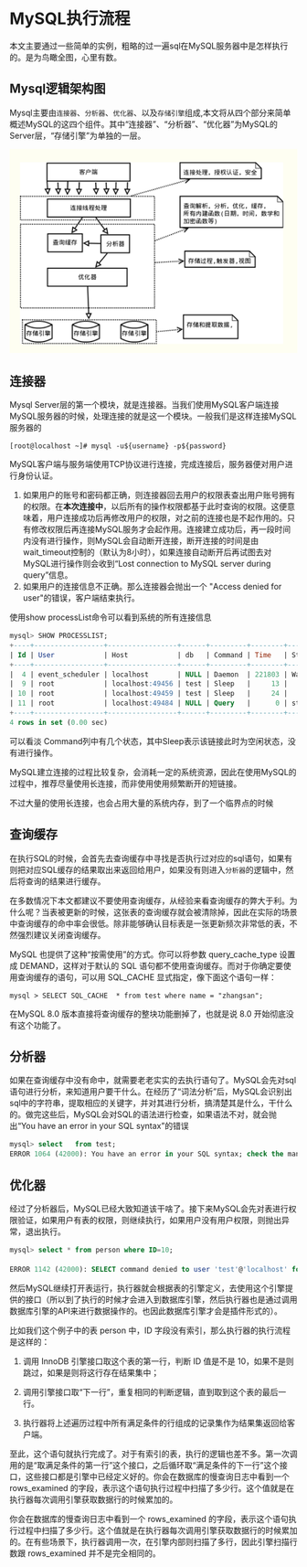 # MySQL执行流程

本文主要通过一些简单的实例，粗略的过一遍sql在MySQL服务器中是怎样执行的。是为鸟瞰全图，心里有数。

## Mysql逻辑架构图

Mysql主要由`连接器`、`分析器`、`优化器`、以及`存储引擎`组成,本文将从四个部分来简单概述MySQL的这四个组件。其中“连接器”、“分析器”、“优化器”为MySQL的Server层，“存储引擎”为单独的一层。

![MySQL逻辑架构图](./img/processflow/1.jpg)

## 连接器

Mysql Server层的第一个模块，就是连接器。当我们使用MySQL客户端连接MySQL服务器的时候，处理连接的就是这一个模块。一般我们是这样连接MySQL服务器的

````shell
[root@localhost ~]# mysql -u${username} -p${password}
````

MySQL客户端与服务端使用TCP协议进行连接，完成连接后，服务器便对用户进行身份认证。

1. 如果用户的账号和密码都正确，则连接器回去用户的权限表查出用户账号拥有的权限。在**本次连接中**，以后所有的操作权限都基于此时查询的权限。这便意味着，用户连接成功后再修改用户的权限，对之前的连接也是不起作用的。只有修改权限后再连接MySQL服务才会起作用。连接建立成功后，再一段时间内没有进行操作，则MySQL会自动断开连接，断开连接的时间是由wait_timeout控制的（默认为8小时），如果连接自动断开后再试图去对MySQL进行操作则会收到“Lost connection to MySQL server during query”信息。
2. 如果用户的连接信息不正确。那么连接器会抛出一个 "Access denied for user"的错误，客户端结束执行。

使用show processList命令可以看到系统的所有连接信息

````sql
mysql> SHOW PROCESSLIST;
+----+-----------------+-----------------+------+---------+--------+------------------------+------------------+
| Id | User            | Host            | db   | Command | Time   | State                  | Info             |
+----+-----------------+-----------------+------+---------+--------+------------------------+------------------+
|  4 | event_scheduler | localhost       | NULL | Daemon  | 221803 | Waiting on empty queue | NULL             |
|  9 | root            | localhost:49456 | test | Sleep   |     13 |                        | NULL             |
| 10 | root            | localhost:49459 | test | Sleep   |     24 |                        | NULL             |
| 11 | root            | localhost:49484 | NULL | Query   |      0 | starting               | SHOW PROCESSLIST |
+----+-----------------+-----------------+------+---------+--------+------------------------+------------------+
4 rows in set (0.00 sec)
````

可以看淡 Command列中有几个状态，其中Sleep表示该链接此时为空闲状态，没有进行操作。

MySQL建立连接的过程比较复杂，会消耗一定的系统资源，因此在使用MySQL的过程中，推荐尽量使用长连接，而非使用使用频繁断开的短链接。

不过大量的使用长连接，也会占用大量的系统内存，到了一个临界点的时候



## 查询缓存

在执行SQL的时候，会首先去查询缓存中寻找是否执行过对应的sql语句，如果有则把对应SQL缓存的结果取出来返回给用户，如果没有则进入`分析器`的逻辑中，然后将查询的结果进行缓存。

在多数情况下本文都建议不要使用查询缓存，从经验来看查询缓存的弊大于利。为什么呢？当表被更新的时候，这张表的查询缓存就会被清除掉，因此在实际的场景中查询缓存的命中率会很低。除非能够确认目标表是一张更新频次非常低的表，不然强烈建议关闭查询缓存。

MySQL 也提供了这种“按需使用”的方式。你可以将参数 query_cache_type 设置成 DEMAND，这样对于默认的 SQL 语句都不使用查询缓存。而对于你确定要使用查询缓存的语句，可以用 SQL_CACHE 显式指定，像下面这个语句一样：

````shell
mysql > SELECT SQL_CACHE  * from test where name = "zhangsan";
````

在MySQL 8.0 版本直接将查询缓存的整块功能删掉了，也就是说 8.0 开始彻底没有这个功能了。

## 分析器

如果在查询缓存中没有命中，就需要老老实实的去执行语句了。MySQL会先对sql语句进行分析，来知道用户要干什么。在经历了“词法分析”后，MySQL会识别出sql中的字符串，提取相应的关键字，并对其进行分析，搞清楚其是什么，干什么的。做完这些后，MySQL会对SQL的语法进行检查，如果语法不对，就会抛出“You have an error in your SQL syntax”的错误

````sql
mysql> select   from test;
ERROR 1064 (42000): You have an error in your SQL syntax; check the manual that corresponds to your MySQL server version for the right syntax to use near 'from test' at line 1
````

## 优化器

经过了分析器后，MySQL已经大致知道该干啥了。接下来MySQL会先对表进行权限验证，如果用户有表的权限，则继续执行，如果用户没有用户权限，则抛出异常，退出执行。

````sql
mysql> select * from person where ID=10;

ERROR 1142 (42000): SELECT command denied to user 'test'@'localhost' for table 'person'
````

然后MySQL继续打开表运行，执行器就会根据表的引擎定义，去使用这个引擎提供的接口（所以到了执行的时候才会进入到数据库引擎，然后执行器也是通过调用数据库引擎的API来进行数据操作的。也因此数据库引擎才会是插件形式的）。

比如我们这个例子中的表 person 中，ID 字段没有索引，那么执行器的执行流程是这样的：

1. 调用 InnoDB 引擎接口取这个表的第一行，判断 ID 值是不是 10，如果不是则跳过，如果是则将这行存在结果集中；

2. 调用引擎接口取“下一行”，重复相同的判断逻辑，直到取到这个表的最后一行。

3. 执行器将上述遍历过程中所有满足条件的行组成的记录集作为结果集返回给客户端。

至此，这个语句就执行完成了。对于有索引的表，执行的逻辑也差不多。第一次调用的是“取满足条件的第一行”这个接口，之后循环取“满足条件的下一行”这个接口，这些接口都是引擎中已经定义好的。你会在数据库的慢查询日志中看到一个 rows_examined 的字段，表示这个语句执行过程中扫描了多少行。这个值就是在执行器每次调用引擎获取数据行的时候累加的。

你会在数据库的慢查询日志中看到一个 rows_examined 的字段，表示这个语句执行过程中扫描了多少行。这个值就是在执行器每次调用引擎获取数据行的时候累加的。在有些场景下，执行器调用一次，在引擎内部则扫描了多行，因此引擎扫描行数跟 rows_examined 并不是完全相同的。

